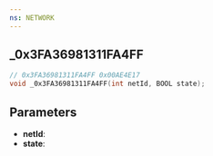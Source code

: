 ```yaml
---
ns: NETWORK
---
```

## _0x3FA36981311FA4FF

```c
// 0x3FA36981311FA4FF 0x00AE4E17
void _0x3FA36981311FA4FF(int netId, BOOL state);
```


## Parameters
* **netId**: 
* **state**: 


